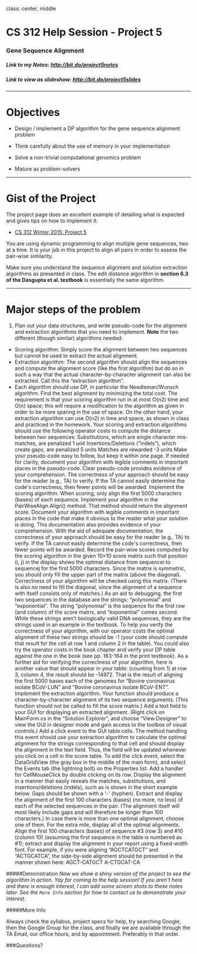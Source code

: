 class: center, middle

# CS 312 Help Session - Project 5
### Gene Sequence Alignment

##### Link to my Notes: http://bit.do/project5notes

##### Link to view as slideshow: http://bit.do/project5slides

---

# Objectives

* Design / implement a DP algorithm for the gene sequence alignment problem

* Think carefully about the use of memory in your implementation

* Solve a non-trivial computational genomics problem

* Mature as problem-solvers

---

# Gist of the Project

The project page does an excellent example of detailing what is expected and gives tips on how to implement it:
* [CS 312 Winter 2015: Project 5](http://wiki.cs.byu.edu/cs-312/project-5)

You are using dynamic programming to align multiple gene sequences, two at a time. It is your job in this project to align all pairs in order to assess the pair-wise similarity.

Make sure you understand the sequence alignment and solution extraction algorithms as presented in class. The edit distance algorithm in **section 6.3 of the Dasgupta et al. textbook** is essentially the same algorithm.

---

# Major steps of the problem

1. Plan out your data structures, and write pseudo-code for the alignment and extraction algorithms that you need to implement. **Note** the two different (though similar) algorithms needed:
  * Scoring algorithm: Simply score the alignment between two sequences but cannot be used to extract the actual alignment.
  * Extraction algorithm: The second algorithm should align the sequences and compute the alignment score (like the first algorithm) but do so in such a way that the actual character-by-character alignment can also be extracted. Call this the “extraction algorithm”.
  * Each algorithm should use DP, in particular the Needleman/Wunsch algorithm. Find the best alignment by minimizing the total cost.
The requirement is that your scoring algorithm run in at most O(n2) time and O(n) space; this will require a modification to the algorithm as given in order to be more sparing in the use of space. On the other hand, your extraction algorithm can use O(n2) in time and space, as shown in class and practiced in the homework.
Your scoring and extraction algorithms should use the following operator costs to compute the distance between two sequences:
Substitutions, which are single character mis-matches, are penalized 1 unit
Insertions/Deletions (“indels”), which create gaps, are penalized 5 units
Matches are rewarded -3 units
Make your pseudo-code easy to follow, but keep it within one page. If needed for clarity, document your algorithm with legible comments in important places in the pseudo-code. Clear pseudo-code provides evidence of your comprehension. The correctness of your approach should be easy for the reader (e.g., TA) to verify. If the TA cannot easily determine the code's correctness, then fewer points will be awarded.
Implement the scoring algorithm. When scoring, only align the first 5000 characters (bases) of each sequence. Implement your algorithm in the PairWiseAlign.Align() method. That method should return the alignment score.
Document your algorithm with legible comments in important places in the code that make it obvious to the reader what your solution is doing. This documentation also provides evidence of your comprehension. With the aid of adequate documentation, the correctness of your approach should be easy for the reader (e.g., TA) to verify. If the TA cannot easily determine the code's correctness, then fewer points will be awarded.
Record the pair-wise scores computed by the scoring algorithm in the given 10×10 score matrix such that position (i, j) in the display shows the optimal distance from sequencei to sequencej for the first 5000 characters. Since the matrix is symmetric, you should only fill the upper part of the matrix (above the diagonal). Correctness of your algorithm will be checked using this matrix. (There is also no need to fill the diagonal, since the alignment of a sequence with itself consists only of matches.)
As an aid to debugging, the first two sequences in the database are the strings: “polynomial” and “exponential”. The string “polynomial” is the sequence for the first row (and column) of the score matrix, and “exponential” comes second. While these strings aren’t biologically valid DNA sequences, they are the strings used in an example in the textbook.
To help you verify the correctness of your algorithm, with our operator costs the optimal alignment of these two strings should be -1 (your code should compute that result for the cell at row 1 and column 2 in the table).
You could also try the operator costs in the book chapter and verify your DP table against the one in the book (see pp. 163-164 in the print textbook).
As a further aid for verifying the correctness of your algorithm, here is another value that should appear in your table: (counting from 1) at row 3, column 4, the result should be -14972. That is the result of aligning the first 5000 bases each of the genomes for “Bovine coronavirus isolate BCoV-LUN” and “Bovine coronavirus isolate BCoV-ENT”.
Implement the extraction algorithm. Your function should produce a character-by-character alignment of its two sequence arguments. (This function should not be called to fill the score matrix.)
Add a text field to your GUI for displaying an extracted alignment. (Right click on MainForm.cs in the “Solution Explorer”, and choose “View Designer” to view the GUI in designer mode and gain access to the toolbox of visual controls.)
Add a click event to the GUI table cells. The method handling this event should use your extraction algorithm to calculate the optimal alignment for the strings corresponding to that cell and should display the alignment in the text field. Thus, the field will be updated whenever you click on a cell in the score table.
To add the click event, select the DataGridView (the gray box in the middle of the main form), and select the Events tab (the lightning bolt) on the Properties list. Add a handler for CellMouseClick by double clicking on its row.
Display the alignment in a manner that easily reveals the matches, substitutions, and insertions/deletions (indels), such as is shown in the short example below. Gaps should be shown with a '-' (hyphen).
Extract and display the alignment of the first 100 characters (bases) (no more, no less) of each of the selected sequences in the pair. (The alignment itself will most likely include gaps and will therefore be longer than 100 characters.)
In case there is more than one optimal alignment, choose one of them.
For the extra mile, display all of the optimal alignments.
Align the first 100 characters (bases) of sequence #3 (row 3) and #10 (column 10) (assuming the first sequence in the table is numbered as #1); extract and display the alignment in your report using a fixed-width font. For example, if you were aligning “AGCTCATGCT” and “ACTGCATCA”, the side-by-side alignment should be presented in the manner shown here:
AGCT-CATGCT
A-CTGCAT-CA

#####Demonstration
*Now we show a shiny version of the project to see the algorithm in action. Yay for coming to the help session! If you aren't here and there is enough interest, I can add some screen shots to these notes later. See the `More Info` section for how to contact us to demonstrate your interest.*

#####More Info

Always check the syllabus, project specs for help, try searching Google, then the Google Group for the class, and finally we are available through the TA Email, our office hours, and by appointment. Preferably in that order.

###Questions?
